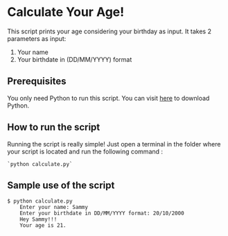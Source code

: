 # Calculate Your Age!
This script prints your age considering your birthday as input.
It takes 2 parameters as input:
1. Your name
2. Your birthdate in (DD/MM/YYYY) format

## Prerequisites
You only need Python to run this script. You can visit [here](https://www.python.org/downloads/) to download Python.


## How to run the script
Running the script is really simple! Just open a terminal in the folder where your script is located and run the following command :

    `python calculate.py`


## Sample use of the script
```
$ python calculate.py 
    Enter your name: Sammy
    Enter your birthdate in DD/MM/YYYY format: 20/10/2000
    Hey Sammy!!! 
    Your age is 21.
```
